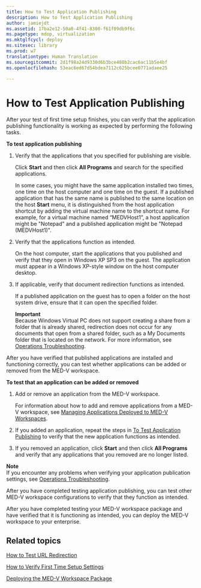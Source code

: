 ```yaml
---
title: How to Test Application Publishing
description: How to Test Application Publishing
author: jamiejdt
ms.assetid: 17ba2e12-50a0-4f41-8300-f61f09db9f6c
ms.pagetype: mdop, virtualization
ms.mktglfcycl: deploy
ms.sitesec: library
ms.prod: w7
translationtype: Human Translation
ms.sourcegitcommit: 2d1f98a24d9330d6b3bce488b2cac6ac11b5e4bf
ms.openlocfilehash: 53eac6ed67d54bdea7112c625bcee0771adaee25

---
```



# How to Test Application Publishing


After your test of first time setup finishes, you can verify that the application publishing functionality is working as expected by performing the following tasks.

**To test application publishing**

1.  Verify that the applications that you specified for publishing are visible.

    Click **Start** and then click **All Programs** and search for the specified applications.

    In some cases, you might have the same application installed two times, one time on the host computer and one time on the guest. If a published application that has the same name is published to the same location on the host **Start** menu, it is distinguished from the host application shortcut by adding the virtual machine name to the shortcut name. For example, for a virtual machine named “MEDVHost1”, a host application might be "Notepad" and a published application might be "Notepad (MEDVHost1)".

2.  Verify that the applications function as intended.

    On the host computer, start the applications that you published and verify that they open in Windows XP SP3 on the guest. The application must appear in a Windows XP-style window on the host computer desktop.

3.  If applicable, verify that document redirection functions as intended.

    If a published application on the guest has to open a folder on the host system drive, ensure that it can open the specified folder.

    **Important**  
    Because Windows Virtual PC does not support creating a share from a folder that is already shared, redirection does not occur for any documents that open from a shared folder, such as a My Documents folder that is located on the network. For more information, see [Operations Troubleshooting](operations-troubleshooting-medv2.md).

     

After you have verified that published applications are installed and functioning correctly, you can test whether applications can be added or removed from the MED-V workspace.

**To test that an application can be added or removed**

1.  Add or remove an application from the MED-V workspace.

    For information about how to add and remove applications from a MED-V workspace, see [Managing Applications Deployed to MED-V Workspaces](managing-applications-deployed-to-med-v-workspaces.md).

2.  If you added an application, repeat the steps in [To Test Application Publishing](#bkmk-apppub) to verify that the new application functions as intended.

3.  If you removed an application, click **Start** and then click **All Programs** and verify that any applications that you removed are no longer listed.

**Note**  
If you encounter any problems when verifying your application publication settings, see [Operations Troubleshooting](operations-troubleshooting-medv2.md).

 

After you have completed testing application publishing, you can test other MED-V workspace configurations to verify that they function as intended.

After you have completed testing your MED-V workspace package and have verified that it is functioning as intended, you can deploy the MED-V workspace to your enterprise.

## Related topics


[How to Test URL Redirection](how-to-test-url-redirection.md)

[How to Verify First Time Setup Settings](how-to-verify-first-time-setup-settings.md)

[Deploying the MED-V Workspace Package](deploying-the-med-v-workspace-package.md)

 

 








<!--HONumber=Jun16_HO4-->



